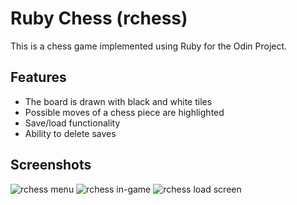 # Ruby Chess (rchess)

This is a chess game implemented using Ruby for the Odin Project.

## Features
  - The board is drawn with black and white tiles
  - Possible moves of a chess piece are highlighted
  - Save/load functionality
  - Ability to delete saves

## Screenshots

![rchess menu](https://imgur.com/n1lKdzj)
![rchess in-game](https://imgur.com/rSZyXs1)
![rchess load screen](https://imgur.com/QrqT7br)